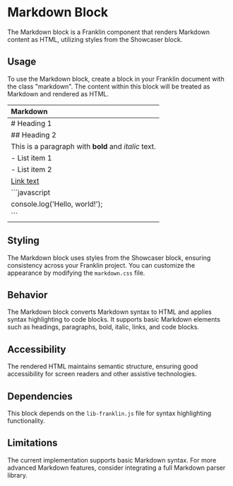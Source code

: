 # Markdown Block

The Markdown block is a Franklin component that renders Markdown content as HTML, utilizing styles from the Showcaser block.

## Usage

To use the Markdown block, create a block in your Franklin document with the class "markdown". The content within this block will be treated as Markdown and rendered as HTML.

| Markdown |
| :--- |
| # Heading 1 |
| ## Heading 2 |
| This is a paragraph with **bold** and *italic* text. |
| - List item 1 |
| - List item 2 |
| [Link text](https://example.com) |
| ```javascript |
| console.log('Hello, world!'); |
| ``` |

## Styling

The Markdown block uses styles from the Showcaser block, ensuring consistency across your Franklin project. You can customize the appearance by modifying the `markdown.css` file.

## Behavior

The Markdown block converts Markdown syntax to HTML and applies syntax highlighting to code blocks. It supports basic Markdown elements such as headings, paragraphs, bold, italic, links, and code blocks.

## Accessibility

The rendered HTML maintains semantic structure, ensuring good accessibility for screen readers and other assistive technologies.

## Dependencies

This block depends on the `lib-franklin.js` file for syntax highlighting functionality.

## Limitations

The current implementation supports basic Markdown syntax. For more advanced Markdown features, consider integrating a full Markdown parser library.
